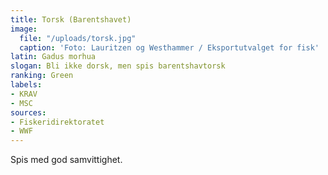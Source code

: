 ```yaml
---
title: Torsk (Barentshavet)
image:
  file: "/uploads/torsk.jpg"
  caption: 'Foto: Lauritzen og Westhammer / Eksportutvalget for fisk'
latin: Gadus morhua
slogan: Bli ikke dorsk, men spis barentshavtorsk
ranking: Green
labels:
- KRAV
- MSC
sources:
- Fiskeridirektoratet
- WWF
---
```


Spis med god samvittighet.
